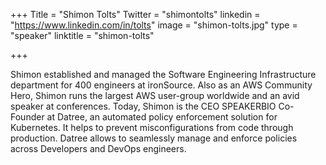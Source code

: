 +++
Title = "Shimon Tolts"
Twitter = "shimontolts"
linkedin = "https://www.linkedin.com/in/tolts"
image = "shimon-tolts.jpg"
type = "speaker"
linktitle = "shimon-tolts"

+++

Shimon established and managed the Software Engineering Infrastructure department for 400 engineers at ironSource. Also as an AWS Community Hero, Shimon runs the largest AWS user-group worldwide and an avid speaker at conferences. Today, Shimon is the CEO SPEAKERBIO Co-Founder at Datree, an automated policy enforcement solution for Kubernetes. It helps to prevent misconfigurations from code through production. Datree allows to seamlessly manage and enforce policies across Developers and DevOps engineers.
